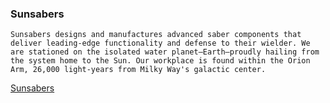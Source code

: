 ### Sunsabers
```
Sunsabers designs and manufactures advanced saber components that deliver leading-edge functionality and defense to their wielder. We are stationed on the isolated water planet—Earth—proudly hailing from the system home to the Sun. Our workplace is found within the Orion Arm, 26,000 light-years from Milky Way's galactic center.
```

[Sunsabers](https://www.sunsabers.com/)

